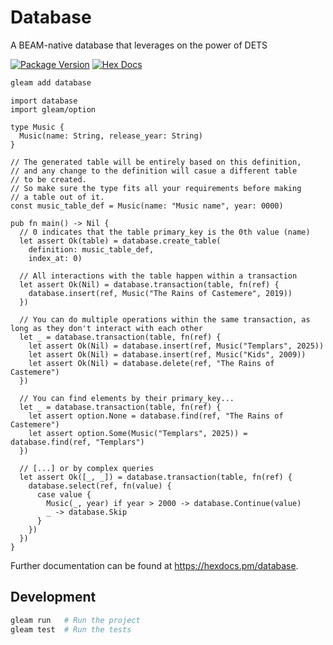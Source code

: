 # Database

A BEAM-native database that leverages on the power of DETS

[![Package Version](https://img.shields.io/hexpm/v/database)](https://hex.pm/packages/database)
[![Hex Docs](https://img.shields.io/badge/hex-docs-ffaff3)](https://hexdocs.pm/database/)

```sh
gleam add database
```
```gleam
import database
import gleam/option

type Music {
  Music(name: String, release_year: String)
}

// The generated table will be entirely based on this definition,
// and any change to the definition will casue a different table
// to be created.
// So make sure the type fits all your requirements before making
// a table out of it.
const music_table_def = Music(name: "Music name", year: 0000)

pub fn main() -> Nil {
  // 0 indicates that the table primary_key is the 0th value (name)
  let assert Ok(table) = database.create_table(
    definition: music_table_def, 
    index_at: 0)

  // All interactions with the table happen within a transaction
  let assert Ok(Nil) = database.transaction(table, fn(ref) {
    database.insert(ref, Music("The Rains of Castemere", 2019))
  })

  // You can do multiple operations within the same transaction, as long as they don't interact with each other
  let _ = database.transaction(table, fn(ref) {
    let assert Ok(Nil) = database.insert(ref, Music("Templars", 2025))
    let assert Ok(Nil) = database.insert(ref, Music("Kids", 2009))
    let assert Ok(Nil) = database.delete(ref, "The Rains of Castemere")
  })

  // You can find elements by their primary_key...
  let _ = database.transaction(table, fn(ref) {
    let assert option.None = database.find(ref, "The Rains of Castemere")
    let assert option.Some(Music("Templars", 2025)) = database.find(ref, "Templars")
  })

  // [...] or by complex queries
  let assert Ok([_, _]) = database.transaction(table, fn(ref) {
    database.select(ref, fn(value) {
      case value {
        Music(_, year) if year > 2000 -> database.Continue(value)
        _ -> database.Skip
      }
    })
  })
}
```

Further documentation can be found at <https://hexdocs.pm/database>.

## Development

```sh
gleam run   # Run the project
gleam test  # Run the tests
```
